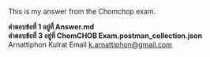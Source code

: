 This is my answer from the Chomchop exam.

__คำตอบข้อที่ 1 อยู่ที่ Answer.md__ <br/>
__คำตอบข้อที่ 3 อยู่ที่ ChomCHOB Exam.postman_collection.json__ <br/>
Arnattiphon Kulrat
Email k.arnattiphon@gmail.com
